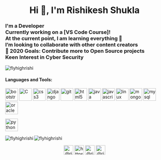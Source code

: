 <h1 align="center">Hi 👋, I'm Rishikesh Shukla</h1>
<h3 align="left">
  I'm a Developer <br />Currently working on a [VS Code Course]! <br />
  At the current point, I am learning everything 🤣 <br />
  I’m looking to collaborate with other content creators <br />🥅 2020 Goals:
  Contribute more to Open Source projects <br />Keen Interest in Cyber Security
</h3>

<p align="left">
  <img
    src="https://komarev.com/ghpvc/?username=flyhighrishi"
    alt="flyhighrishi"
  />
</p>
<h4>Languages and Tools:</h4>
<p align="left">
  <img
    src="https://www.vectorlogo.zone/util/preview.html?image=/logos/getbootstrap/getbootstrap-icon.svg"
    alt="bootstrap"
    width="40"
    height="40"
  />
  <img
    src="https://cdn.iconscout.com/icon/free/png-512/c-programming-569564.png"
    alt="C"
    width="40"
    height="40"
  />
  <img
    src="https://www.vectorlogo.zone/util/preview.html?image=/logos/netlifyapp_watercss/netlifyapp_watercss-official.svg"
    alt="css3"
    width="40"
    height="40"
  />
  <img
    src="https://www.vectorlogo.zone/util/preview.html?image=/logos/djangoproject/djangoproject-ar21.svg"
    alt="django"
    width="40"
    height="40"
  />
  <img
    src="https://www.vectorlogo.zone/logos/git-scm/git-scm-icon.svg"
    alt="git"
    width="40"
    height="40"
  />
  <img
    src="https://www.vectorlogo.zone/util/preview.html?image=/logos/w3_html5/w3_html5-icon.svg"
    alt="html5"
    width="40"
    height="40"
  />
  <img
    src="https://www.vectorlogo.zone/util/preview.html?image=/logos/java/java-horizontal.svg"
    alt="java"
    width="40"
    height="40"
  />
  <img
    src="https://www.vectorlogo.zone/util/preview.html?image=/logos/javascript/javascript-icon.svg"
    alt="javascript"
    width="40"
    height="40"
  />
  <img
    src="https://www.vectorlogo.zone/util/preview.html?image=/logos/linux/linux-ar21.svg"
    alt="linux"
    width="40"
    height="40"
  />
  <img
    src="https://www.vectorlogo.zone/util/preview.html?image=/logos/mongodb/mongodb-ar21.svg"
    alt="mongodb"
    width="40"
    height="40"
  />
  <img
    src="https://www.vectorlogo.zone/util/preview.html?image=/logos/mysql/mysql-horizontal.svg"
    alt="mysql"
    width="40"
    height="40"
  />
  <img
    src="https://www.vectorlogo.zone/util/preview.html?image=/logos/oracle/oracle-ar21.svg"
    alt="oracle"
    width="40"
    height="40"
  />


  <img
    src="https://www.vectorlogo.zone/util/preview.html?image=/logos/python/python-horizontal.svg"
    alt="python"
    width="40"
    height="40"
  />
</p>
<img
  align="left"
  src="https://github-readme-stats.vercel.app/api/top-langs/?username=flyhighrishi&layout=compact&hide=html"
  alt="flyhighrishi"
/>

<img
  align="center"
  src="https://github-readme-stats.vercel.app/api?username=flyhighrishi&show_icons=true"
  alt="flyhighrishi"
/>

<p align="center">
  <a href="https://twitter.com/rishikesh131" target="blank"
    ><img
      align="center"
      src="https://cdn.jsdelivr.net/npm/simple-icons@3.0.1/icons/twitter.svg"
      alt="@rishikesh131"
      height="30"
      width="30"
  /></a>
  <a
    href="https://www.linkedin.com/in/rishikesh-shukla-3a133a96/"
    target="blank"
    ><img
      align="center"
      src="https://cdn.jsdelivr.net/npm/simple-icons@3.0.1/icons/linkedin.svg"
      alt="https://www.linkedin.com/in/rishikesh-shukla-3a133a96/"
      height="30"
      width="30"
  /></a>
  <a href="https://fb.com/rishikeshshukla17" target="blank"
    ><img
      align="center"
      src="https://cdn.jsdelivr.net/npm/simple-icons@3.0.1/icons/facebook.svg"
      alt="@rishikeshshukla17"
      height="30"
      width="30"
  /></a>
  <a href="https://instagram.com/rishikesh__shukla" target="blank"
    ><img
      align="center"
      src="https://cdn.jsdelivr.net/npm/simple-icons@3.0.1/icons/instagram.svg"
      alt="@rishikesh__shukla"
      height="30"
      width="30"
  /></a>
</p>
